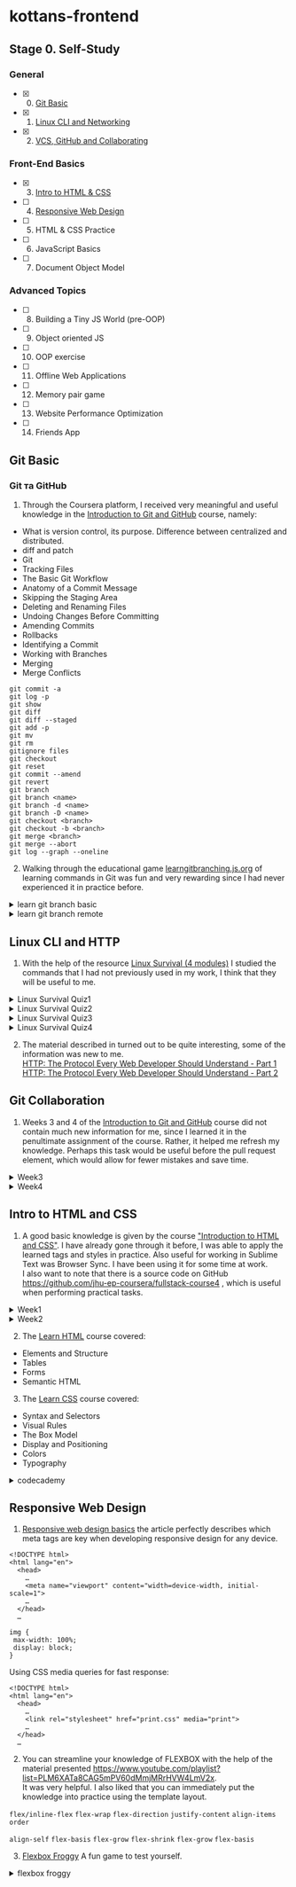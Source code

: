 # kottans-frontend
## Stage 0. Self-Study
### General
- [x] 0. [Git Basic](#git-basic) 
- [x] 1. [Linux CLI and Networking](#linux-cli-and-http)
- [x] 2. [VCS, GitHub and Collaborating](#git-collaboration)

### Front-End Basics
- [x] 3. [Intro to HTML & CSS](#intro-to-html-and-css)
- [ ] 4. [Responsive Web Design](#responsive-web-design)
- [ ] 5. HTML & CSS Practice
- [ ] 6. JavaScript Basics
- [ ] 7. Document Object Model 

### Advanced Topics
- [ ] 8. Building a Tiny JS World (pre-OOP)
- [ ] 9. Object oriented JS
- [ ] 10. OOP exercise
- [ ] 11. Offline Web Applications 
- [ ] 12. Memory pair game 
- [ ] 13. Website Performance Optimization
- [ ] 14. Friends App

## Git Basic
### Git та GitHub
1. Through the Coursera platform, I received very meaningful and useful knowledge in the [Introduction to Git and GitHub](https://www.coursera.org/learn/introduction-git-github) course, namely:
- What is version control, its purpose. Difference between centralized and distributed.
- diff and patch
- Git
- Tracking Files
- The Basic Git Workflow
- Anatomy of a Commit Message
- Skipping the Staging Area
- Deleting and Renaming Files
- Undoing Changes Before Committing
- Amending Commits
- Rollbacks
- Identifying a Commit
- Working with Branches
- Merging
- Merge Conflicts

```
git commit -a
git log -p
git show
git diff
git diff --staged
git add -p
git mv
git rm
gitignore files
git checkout 
git reset
git commit --amend
git revert 
git branch
git branch <name> 
git branch -d <name>
git branch -D <name>
git checkout <branch> 
git checkout -b <branch>
git merge <branch> 
git merge --abort
git log --graph --oneline
```

2. Walking through the educational game [learngitbranching.js.org](https://learngitbranching.js.org/) of learning commands in Git was fun and very rewarding since I had never experienced it in practice before.

<details>
<summary>learn git branch basic</summary> 
<picture>
  <img alt="screen1" src="https://user-images.githubusercontent.com/105452997/183896025-b07918c5-770a-4f96-a6cf-586b891e5e82.png">
</picture>
</details>

<details><summary>learn git branch remote</summary> 
<picture>
  <img alt="screen2" src="https://user-images.githubusercontent.com/105452997/183900478-2b85b012-16c7-47aa-b8be-14c7f6901bcf.png">
</picture>
</details>

## Linux CLI and HTTP
1. With the help of the resource [Linux Survival (4 modules)](https://linuxsurvival.com/linux-tutorial-introduction/) I studied the commands that I had not previously used in my work, I think that they will be useful to me.

<details>
<summary>Linux Survival Quiz1</summary> 
<picture>
  <img alt="Quiz1" src="https://user-images.githubusercontent.com/105452997/184913079-5d40e44e-0d4d-4b0a-b23f-854abc1204af.png">
</picture>
</details>

<details>
<summary>Linux Survival Quiz2</summary> 
<picture>
  <img alt="Quiz2" src="https://user-images.githubusercontent.com/105452997/184913634-e6f64ab5-ee3f-4884-8439-c499e811684b.png">
</picture>
</details>

<details>
<summary>Linux Survival Quiz3</summary> 
<picture>
  <img alt="Quiz3" src="https://user-images.githubusercontent.com/105452997/184913784-ff300f29-d6b1-4ca0-a169-832963765ce5.png">
</picture>
</details>

<details>
<summary>Linux Survival Quiz4</summary> 
<picture>
  <img alt="Quiz4" src="https://user-images.githubusercontent.com/105452997/184913909-2d91cd7b-d22c-41de-b4cc-322cfdd0d810.png">
</picture>
</details>

2. The material described in turned out to be quite interesting, some of the information was new to me.  
[HTTP: The Protocol Every Web Developer Should Understand - Part 1](https://code.tutsplus.com/uk/tutorials/http-the-protocol-every-web-developer-must-know-part-1--net-31177)  
[HTTP: The Protocol Every Web Developer Should Understand - Part 2](https://code.tutsplus.com/uk/tutorials/http-the-protocol-every-web-developer-must-know-part-2--net-31155)

## Git Collaboration
1. Weeks 3 and 4 of the [Introduction to Git and GitHub](https://www.coursera.org/learn/introduction-git-github) course did not contain much new information for me, since I learned it in the penultimate assignment of the course. Rather, it helped me refresh my knowledge. Perhaps this task would be useful before the pull request element, which would allow for fewer mistakes and save time.  

<details>
<summary>Week3</summary> 
<picture>
  <img alt="Week3" src="https://user-images.githubusercontent.com/105452997/185218037-03aace48-8743-435a-bf51-535acdc4f2cb.png">
</picture>
</details>

<details>
<summary>Week4</summary> 
<picture>
  <img alt="Week4" src="https://user-images.githubusercontent.com/105452997/185218316-c20e4bb8-b37a-46f3-8644-26ad2649fc69.png">
</picture>
</details>

## Intro to HTML and CSS
1. A good basic knowledge is given by the course ["Introduction to HTML and CSS"](https://www.coursera.org/learn/html-css-javascript-for-web-developers). I have already gone through it before, I was able to apply the learned tags and styles in practice. Also useful for working in Sublime Text was Browser Sync. I have been using it for some time at work.  
I also want to note that there is a source code on GitHub https://github.com/jhu-ep-coursera/fullstack-course4 , which is useful when performing practical tasks.

<details>
<summary>Week1</summary> 
<picture>
  <img alt="Week1" src="https://user-images.githubusercontent.com/105452997/186258128-a33b6d2f-2575-4489-8f3b-ef9b9180a4f3.png">
</picture>
</details>

<details>
<summary>Week2</summary> 
<picture>
  <img alt="Week2" src="https://user-images.githubusercontent.com/105452997/186258279-8e3ef730-9cad-4191-9714-4c11874ae48c.png">
</picture>
</details>


2. The [Learn HTML](https://www.codecademy.com/learn/learn-html) course covered:
- Elements and Structure
- Tables
- Forms
- Semantic HTML

3. The [Learn CSS](https://www.codecademy.com/learn/learn-css) course covered:
- Syntax and Selectors
- Visual Rules
- The Box Model
- Display and Positioning
- Colors
- Typography

<details>
<summary>codecademy</summary> 
<picture>
  <img alt="codecademy" src="https://user-images.githubusercontent.com/105452997/186258860-c9d161d5-b0ae-46df-afcd-35d5ac102fc2.png">
</picture>
</details>

## Responsive Web Design
1. [Responsive web design basics](https://web.dev/i18n/en/responsive-web-design-basics/) the article perfectly describes which meta tags are key when developing responsive design for any device.

```
<!DOCTYPE html>
<html lang="en">
  <head>
    …
    <meta name="viewport" content="width=device-width, initial-scale=1">
    …
  </head>
  …
 ```
 
 ```
 img {
  max-width: 100%;
  display: block;
}
 ```  
 
Using CSS media queries for fast response:  

```
<!DOCTYPE html>
<html lang="en">
  <head>
    …
    <link rel="stylesheet" href="print.css" media="print">
    …
  </head>
  …
```


2. You can streamline your knowledge of FLEXBOX with the help of the material presented https://www.youtube.com/playlist?list=PLM6XATa8CAG5mPV60dMmjMRrHVW4LmV2x.  
It was very helpful. I also liked that you can immediately put the knowledge into practice using the template layout.

`flex/inline-flex` `flex-wrap` `flex-direction` `justify-content` `align-items` `order` 

`align-self` `flex-basis` `flex-grow` `flex-shrink` `flex-grow` `flex-basis`


3. [Flexbox Froggy](http://flexboxfroggy.com/) A fun game to test yourself.
<details>
<summary>flexbox froggy</summary> 
<picture>
  <img alt="flexbox froggy" src="https://user-images.githubusercontent.com/105452997/186660805-2f672893-bf60-4649-a139-e3e09ee1d897.png">
</picture>
</details>
